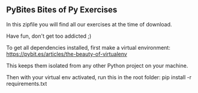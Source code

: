 ## PyBites Bites of Py Exercises

In this zipfile you will find all our exercises at the time of download.

Have fun, don't get too addicted ;)

To get all dependencies installed, first make a virtual environment:
https://pybit.es/articles/the-beauty-of-virtualenv

This keeps them isolated from any other Python project on your machine.

Then with your virtual env activated, run this in the root folder:
pip install -r requirements.txt